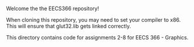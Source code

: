 Welcome the the EECS366 repository!

When cloning this repository, you may need to set your compiler to x86. This will ensure that glut32.lib gets linked correctly.

This directory contains code for assignments 2-8 for EECS 366 - Graphics.
